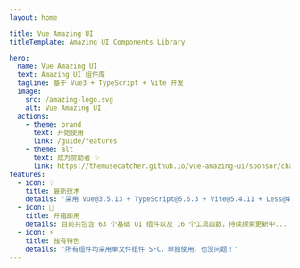 ```yaml
---
layout: home

title: Vue Amazing UI
titleTemplate: Amazing UI Components Library

hero:
  name: Vue Amazing UI
  text: Amazing UI 组件库
  tagline: 基于 Vue3 + TypeScript + Vite 开发
  image:
    src: /amazing-logo.svg
    alt: Vue Amazing UI
  actions:
    - theme: brand
      text: 开始使用
      link: /guide/features
    - theme: alt
      text: 成为赞助者 ✨
      link: https://themusecatcher.github.io/vue-amazing-ui/sponsor/charge.html
features:
  - icon: 💡
    title: 最新技术
    details: '采用 Vue@3.5.13 + TypeScript@5.6.3 + Vite@5.4.11 + Less@4.2.1 开发！'
  - icon: 🚀
    title: 开箱即用
    details: 目前共包含 63 个基础 UI 组件以及 16 个工具函数，持续探索更新中...
  - icon: ⚡️
    title: 独有特色
    details: '所有组件均采用单文件组件 SFC，单独使用，也没问题！'
---
```


<GlobalElement hide-sponsor />

<script setup lang="ts">
import { onMounted } from 'vue'
import { fetchVersion } from './.vitepress/utils/fetchVersion'
import pkg from '../package.json'

const dependencies = pkg.dependencies
const devDependencies = pkg.devDependencies
function getVersion (target: string): string {
  for (let name of Object.keys(dependencies)) {
    if (name === target) {
      return dependencies[name].replace('^', '')
    }
  }
  for (let name of Object.keys(devDependencies)) {
    if (name === target) {
      return devDependencies[name].replace('^', '')
    }
  }
  return ''
}
function fetchDesc () {
  const featureDetails: any = document.querySelector('div.VPFeatures.VPHomeFeatures > div.container > div.items :first-child > div.VPLink.no-icon.VPFeature .box > p.details')
  const developDesc = `采用 Vue@${getVersion('vue')} + TypeScript@${getVersion('typescript')} + Vite@${getVersion('vite')} + Less@${getVersion('less')} 开发`
  featureDetails.textContent = developDesc
}
onMounted(() => {
  fetchVersion()
  fetchDesc()
})
</script>
